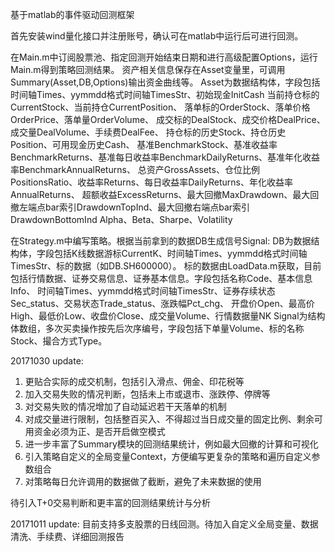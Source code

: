 基于matlab的事件驱动回测框架

首先安装wind量化接口并注册账号，确认可在matlab中运行后可进行回测。

在Main.m中订阅股票池、指定回测开始结束日期和进行高级配置Options，运行Main.m得到策略回测结果。
资产相关信息保存在Asset变量里，可调用Summary(Asset,DB,Options)输出资金曲线等。
  Asset为数据结构体，字段包括时间轴Times、yymmdd格式时间轴TimesStr、初始现金InitCash
    当前持仓标的CurrentStock、当前持仓CurrentPosition、
    落单标的OrderStock、落单价格OrderPrice、落单量OrderVolume、
    成交标的DealStock、成交价格DealPrice、成交量DealVolume、手续费DealFee、
    持仓标的历史Stock、持仓历史Position、可用现金历史Cash、
    基准BenchmarkStock、基准收益率BenchmarkReturns、基准每日收益率BenchmarkDailyReturns、基准年化收益率BenchmarkAnnualReturns、
    总资产GrossAssets、仓位比例PositionsRatio、收益率Returns、每日收益率DailyReturns、年化收益率AnnualReturns、
    超额收益ExcessReturns、最大回撤MaxDrawdown、最大回撤左端点bar索引DrawdownTopInd、最大回撤右端点bar索引DrawdownBottomInd
    Alpha、Beta、Sharpe、Volatility

在Strategy.m中编写策略。根据当前拿到的数据DB生成信号Signal:
  DB为数据结构体，字段包括K线数据游标CurrentK、时间轴Times、yymmdd格式时间轴TimesStr、标的数据（如DB.SH600000）。
    标的数据由LoadData.m获取，目前包括行情数据、证券交易信息、证券基本信息。字段包括名称Code、基本信息Info、
      时间轴Times、yymmdd格式时间轴TimesStr、证券存续状态Sec_status、交易状态Trade_status、涨跌幅Pct_chg、
      开盘价Open、最高价High、最低价Low、收盘价Close、成交量Volume、行情数据量NK
  Signal为结构体数组，多次买卖操作按先后次序编号，字段包括下单量Volume、标的名称Stock、撮合方式Type。

20171030 update:
1. 更贴合实际的成交机制，包括引入滑点、佣金、印花税等
2. 加入交易失败的情况判断，包括未上市或退市、涨跌停、停牌等
3. 对交易失败的情况增加了自动延迟若干天落单的机制
4. 对成交量进行限制，包括整百买入、不得超过当日成交量的固定比例、剩余可用资金必须为正、是否开启做空模式
5. 进一步丰富了Summary模块的回测结果统计，例如最大回撤的计算和可视化
6. 引入策略自定义的全局变量Context，方便编写更复杂的策略和遍历自定义参数组合
7. 对策略每日允许调用的数据做了截断，避免了未来数据的使用

待引入T+0交易判断和更丰富的回测结果统计与分析

20171011 update:
目前支持多支股票的日线回测。待加入自定义全局变量、数据清洗、手续费、详细回测报告

